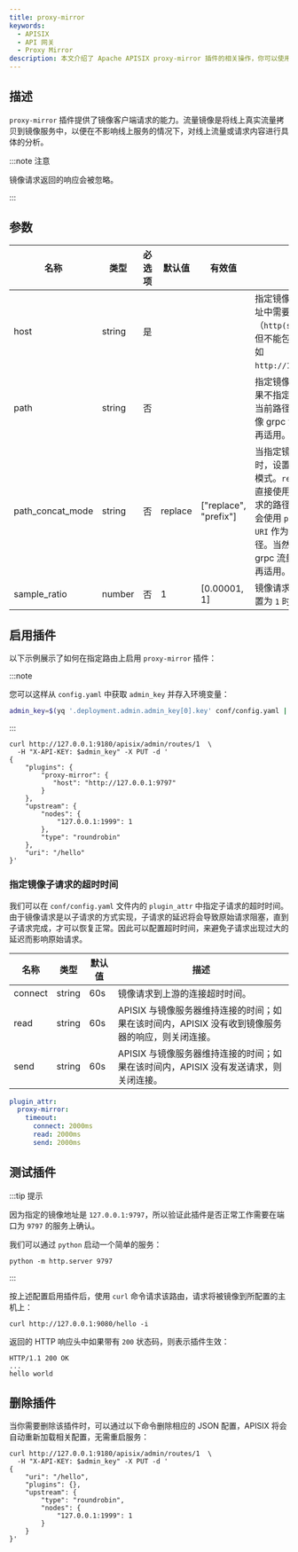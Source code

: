 ```yaml
---
title: proxy-mirror
keywords:
  - APISIX
  - API 网关
  - Proxy Mirror
description: 本文介绍了 Apache APISIX proxy-mirror 插件的相关操作，你可以使用此插件镜像客户端的请求。
---
```


<!--
#
# Licensed to the Apache Software Foundation (ASF) under one or more
# contributor license agreements.  See the NOTICE file distributed with
# this work for additional information regarding copyright ownership.
# The ASF licenses this file to You under the Apache License, Version 2.0
# (the "License"); you may not use this file except in compliance with
# the License.  You may obtain a copy of the License at
#
#     http://www.apache.org/licenses/LICENSE-2.0
#
# Unless required by applicable law or agreed to in writing, software
# distributed under the License is distributed on an "AS IS" BASIS,
# WITHOUT WARRANTIES OR CONDITIONS OF ANY KIND, either express or implied.
# See the License for the specific language governing permissions and
# limitations under the License.
#
-->

## 描述

`proxy-mirror` 插件提供了镜像客户端请求的能力。流量镜像是将线上真实流量拷贝到镜像服务中，以便在不影响线上服务的情况下，对线上流量或请求内容进行具体的分析。

:::note 注意

镜像请求返回的响应会被忽略。

:::

## 参数

| 名称 | 类型   | 必选项 | 默认值 | 有效值 | 描述                                                                                                    |
| ---- | ------ | ------ | ------ | ------ | ------------------------------------------------------------------------------------------------------- |
| host | string | 是   |        |        | 指定镜像服务的地址，地址中需要包含 `schema`（`http(s)` 或 `grpc(s)`），但不能包含 `path` 部分。例如 `http://127.0.0.1:9797`。 |
| path | string | 否   |        |        | 指定镜像请求的路径。如果不指定，则默认会使用当前路径。如果是为了镜像 grpc 流量，这个选项不再适用。|
| path_concat_mode | string | 否   |   replace     | ["replace", "prefix"]       | 当指定镜像请求的路径时，设置请求路径的拼接模式。`replace` 模式将会直接使用 `path` 作为镜像请求的路径。`prefix` 模式将会使用 `path` + `来源请求 URI` 作为镜像请求的路径。当然如果是为了镜像 grpc 流量，这个选项也不再适用。|
| sample_ratio | number | 否    | 1       |  [0.00001, 1]     | 镜像请求的采样率。当设置为 `1` 时为全采样。 |

## 启用插件

以下示例展示了如何在指定路由上启用 `proxy-mirror` 插件：

:::note

您可以这样从 `config.yaml` 中获取 `admin_key` 并存入环境变量：

```bash
admin_key=$(yq '.deployment.admin.admin_key[0].key' conf/config.yaml | sed 's/"//g')
```

:::

```shell
curl http://127.0.0.1:9180/apisix/admin/routes/1  \
  -H "X-API-KEY: $admin_key" -X PUT -d '
{
    "plugins": {
        "proxy-mirror": {
           "host": "http://127.0.0.1:9797"
        }
    },
    "upstream": {
        "nodes": {
            "127.0.0.1:1999": 1
        },
        "type": "roundrobin"
    },
    "uri": "/hello"
}'
```

### 指定镜像子请求的超时时间

我们可以在 `conf/config.yaml` 文件内的 `plugin_attr` 中指定子请求的超时时间。由于镜像请求是以子请求的方式实现，子请求的延迟将会导致原始请求阻塞，直到子请求完成，才可以恢复正常。因此可以配置超时时间，来避免子请求出现过大的延迟而影响原始请求。

| 名称 | 类型 | 默认值 | 描述 |
| --- | --- | --- | --- |
| connect | string | 60s | 镜像请求到上游的连接超时时间。 |
| read | string | 60s | APISIX 与镜像服务器维持连接的时间；如果在该时间内，APISIX 没有收到镜像服务器的响应，则关闭连接。 |
| send | string | 60s | APISIX 与镜像服务器维持连接的时间；如果在该时间内，APISIX 没有发送请求，则关闭连接。 |

```yaml
plugin_attr:
  proxy-mirror:
    timeout:
      connect: 2000ms
      read: 2000ms
      send: 2000ms
```

## 测试插件

:::tip 提示

因为指定的镜像地址是 `127.0.0.1:9797`，所以验证此插件是否正常工作需要在端口为 `9797` 的服务上确认。

我们可以通过 `python` 启动一个简单的服务：

```shell
python -m http.server 9797
```

:::

按上述配置启用插件后，使用 `curl` 命令请求该路由，请求将被镜像到所配置的主机上：

```shell
curl http://127.0.0.1:9080/hello -i
```

返回的 HTTP 响应头中如果带有 `200` 状态码，则表示插件生效：

```shell
HTTP/1.1 200 OK
...
hello world
```

## 删除插件

当你需要删除该插件时，可以通过以下命令删除相应的 JSON 配置，APISIX 将会自动重新加载相关配置，无需重启服务：

```shell
curl http://127.0.0.1:9180/apisix/admin/routes/1  \
  -H "X-API-KEY: $admin_key" -X PUT -d '
{
    "uri": "/hello",
    "plugins": {},
    "upstream": {
        "type": "roundrobin",
        "nodes": {
            "127.0.0.1:1999": 1
        }
    }
}'
```
